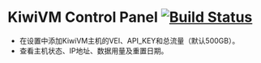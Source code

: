 # KiwiVM Control Panel [![Build Status](https://travis-ci.org/fayduan/kiwivm.svg?branch=master)](https://travis-ci.org/fayduan/kiwivm)

- 在设置中添加KiwiVM主机的VEI、API_KEY和总流量（默认500GB）。
- 查看主机状态、IP地址、数据用量及重置日期。
